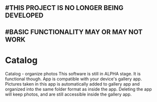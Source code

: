 #THIS PROJECT IS NO LONGER BEING DEVELOPED
-
#BASIC FUNCTIONALITY MAY OR MAY NOT WORK
-
# Catalog
Catalog - organize photos
This software is still in ALPHA stage. It is functional though.
App is compatible with your device's gallery app. Pictures taken in this app is automatically added to gallery app and organized into the same folder format as inside the app. Deleting the app will keep photos, and are still accessible inside the gallery app.
